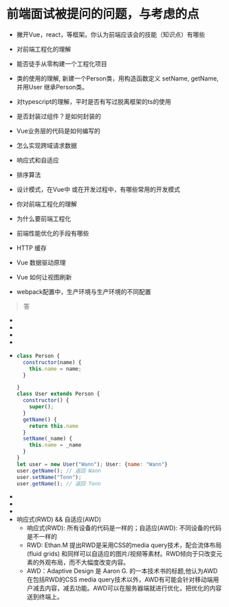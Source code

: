 # 前端面试被提问的问题，与考虑的点
<!--
 * @Author: WannTonn
 * @Date: 2021-06-30 22:10:06
 * @Description: 
 * @FilePath: /wanntonn.github.io/_posts/2021-06-30-interview.md
-->
- 撇开Vue，react，等框架。你认为前端应该会的技能（知识点）有哪些
- 对前端工程化的理解
- 能否徒手从零构建一个工程化项目
- 类的使用的理解, 新建一个Person类，用构造函数定义 setName, getName, 并用User 继承Person类。
- 对typescript的理解，平时是否有写过脱离框架的ts的使用
- 是否封装过组件？是如何封装的
- Vue业务层的代码是如何编写的
- 怎么实现跨域请求数据
- 响应式和自适应

- 排序算法
- 设计模式，在Vue中 或在开发过程中，有哪些常用的开发模式
- 你对前端工程化的理解
- 为什么要前端工程化
- 前端性能优化的手段有哪些
- HTTP 缓存
- Vue 数据驱动原理
- Vue 如何让视图刷新
- webpack配置中，生产环境与生产环境的不同配置

> 答

- 
- 
- 
- 
- ```javascript
  class Person {
    constructor(name) {
      this.name = name;
    }

  }
  class User extends Person {
    constructor() {
      super();
    }
    getName() {
      return this.name
    }
    setName(_name) {
      this.name = _name
    }
  }
  let user = new User("Wann"); User: {name: "Wann"} 
  user.getName(); // 返回 Wann
  user.setName("Tonn");
  user.getName(); // 返回 Tonn
  ```
- 
- 
-
- 响应式(RWD) && 自适应(AWD) 
  - 响应式(RWD): 所有设备的代码是一样的；自适应(AWD): 不同设备的代码是不一样的
  - RWD: Ethan.M 提出RWD是采用CSS的media query技术，配合流体布局(fluid grids) 和同样可以自适应的图片/视频等素材。RWD倾向于只改变元素的外观布局，而不大幅度改变内容。
  - AWD：Adaptive Design 是 Aaron G. 的一本技术书的标题,他认为AWD在包括RWD的CSS media query技术以外，AWD有可能会针对移动端用户减去内容，减去功能。AWD可以在服务器端就进行优化，把优化的内容送到终端上。
